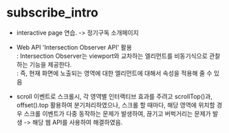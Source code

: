 # subscribe_intro

* interactive page 연습. -> 정기구독 소개페이지
* Web API 'Intersection Observer API' 활용 <br/>
: Intersection Observer는 viewport와 교차하는 엘리먼트를 비동기식으로 관찰하는 기능을 제공한다. <br/>
: 즉, 현재 화면에 노출되는 영역에 대한 엘리먼트에 대해서 속성을 적용해 줄 수 있음 <br/>

* scroll 이벤트로 스크롤시, 각 영역별 인터랙티브 효과를 주려고 scrollTop()과, offset().top 활용하여 분기처리하였으나, 
스크롤 할 때마다, 해당 영역에 위치할 경우 스크롤 이벤트가 다중 동작하는 문제가 발생하여, 끊기고 버벅거리는 문제가 발생 -> 해당 웹 API를 사용하여 해결하였음. 
